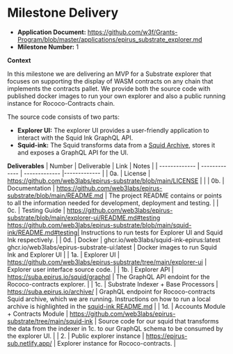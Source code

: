 # Milestone Delivery

- **Application Document:** https://github.com/w3f/Grants-Program/blob/master/applications/epirus_substrate_explorer.md
- **Milestone Number:** 1

**Context**

In this milestone we are delivering an MVP for a Substrate explorer that focuses on supporting the display of WASM contracts on any chain that implements the contracts pallet. We provide both the source code with published docker images to run your own explorer and also a public running instance for Rococo-Contracts chain.

The source code consists of two parts:

- **Explorer UI:** The explorer UI provides a user-friendly application to interact with the Squid Ink GraphQL API.
- **Squid-ink:** The Squid transforms data from a [Squid Archive](https://docs.subsquid.io/docs/archives/how-to-launch-a-squid-archive), stores it and exposes a GraphQL API for the UI.

**Deliverables**
| Number | Deliverable | Link | Notes |
| ------------- | ------------- | ------------- |------------- |
| 0a. | License | https://github.com/web3labs/epirus-substrate/blob/main/LICENSE | |
| 0b. | Documentation | https://github.com/web3labs/epirus-substrate/blob/main/README.md | The project README contains or points to all the information needed for development, deployment and testing. |
| 0c. | Testing Guide | https://github.com/web3labs/epirus-substrate/blob/main/explorer-ui/README.md#testing https://github.com/web3labs/epirus-substrate/blob/main/squid-ink/README.md#testing| Instructions to run tests for Explorer UI and Squid Ink respectively. |
| 0d. | Docker | ghcr.io/web3labs/squid-ink-epirus:latest ghcr.io/web3labs/epirus-substrate-ui:latest | Docker images to run Squid Ink and Explorer UI |
| 1a. | Explorer UI | https://github.com/web3labs/epirus-substrate/tree/main/explorer-ui | Explorer user interface source code. |
| 1b. | Explorer API | https://suba.epirus.io/squid/graphql | The GraphQL API endoint for the Rococo-contracts explorer. |
| 1c. | Substrate Indexer + Base Processors | https://suba.epirus.io/archive/ | GraphQL endpoint for Rococo-contracts Squid archive, which we are running. Instructions on how to run a local archive is highlighted in the [squid-ink README.md](https://github.com/web3labs/epirus-substrate/blob/main/squid-ink/README.md#squid-archive) |
| 1d. | Accounts Module + Contracts Module | https://github.com/web3labs/epirus-substrate/tree/main/squid-ink | Source code for our squid that transforms the data from the indexer in 1c. to our GraphQL schema to be consumed by the explorer UI. |
| 2. | Public explorer instance | https://epirus-sub.netlify.app/ | Explorer instance for Rococo-contracts. |
